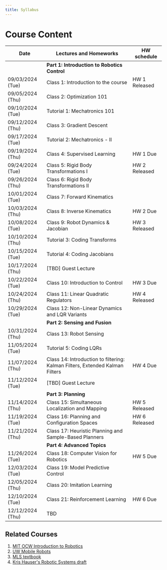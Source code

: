 ```yaml
---
title: Syllabus
---
```

# Course Content

| Date             | Lectures and Homeworks                                                        | HW schedule   |
| ---              | ---                                                                           | ---           |
|                  | **Part 1: Introduction to Robotics Control**                                  |               |
| 09/03/2024 (Tue) | Class 1: Introduction to the course                                           | HW 1 Released |
| 09/05/2024 (Thu) | Class 2: Optimization 101                                                     |               |
| 09/10/2024 (Tue) | Tutorial 1: Mechatronics 101                                                  |               |
| 09/12/2024 (Thu) | Class 3: Gradient Descent                                                     |               |
| 09/17/2024 (Tue) | Tutorial 2: Mechatronics - II                                                 |               |
| 09/19/2024 (Thu) | Class 4: Supervised Learning                                                  | HW 1 Due      |
| 09/24/2024 (Tue) | Class 5: Rigid Body Transformations I                                         | HW 2 Released |
| 09/26/2024 (Thu) | Class 6: Rigid Body Transformations II                                        |               |
| 10/01/2024 (Tue) | Class 7: Forward Kinematics                                                   |               |
| 10/03/2024 (Thu) | Class 8: Inverse Kinematics                                                   | HW 2 Due      |
| 10/08/2024 (Tue) | Class 9: Robot Dynamics & Jacobian                                            | HW 3 Released |
| 10/10/2024 (Thu) | Tutorial 3: Coding Transforms                                                 |               |
| 10/15/2024 (Tue) | Tutorial 4: Coding Jacobians                                                  |               |
| 10/17/2024 (Thu) | [TBD] Guest Lecture                                                           |               |
| 10/22/2024 (Tue) | Class 10: Introduction to Control                                             | HW 3 Due      |
| 10/24/2024 (Thu) | Class 11: Linear Quadratic Regulators                                         | HW 4 Released |
| 10/29/2024 (Tue) | Class 12: Non-Linear Dynamics and LQR Variants                                |               |
|                  | **Part 2: Sensing and Fusion**                                                |               |
| 10/31/2024 (Thu) | Class 13: Robot Sensing                                                       |               |
| 11/05/2024 (Tue) | Tutorial 5: Coding LQRs                                                       |               |
| 11/07/2024 (Thu) | Class 14: Introduction to filtering: Kalman Filters, Extended Kalman Filters  | HW 4 Due      |
| 11/12/2024 (Tue) | [TBD] Guest Lecture                                                           |               |
|                  | **Part 3: Planning**                                                          |               |
| 11/14/2024 (Thu) | Class 15: Simultaneous Localization and Mapping                               | HW 5 Released |
| 11/19/2024 (Tue) | Class 16: Planning and Configuration Spaces                                   | HW 6 Released |
| 11/21/2024 (Thu) | Class 17: Heuristic Planning and Sample-Based Planners                        |               |
|                  | **Part 4: Advanced Topics**                                                   |               |
| 11/26/2024 (Tue) | Class 18: Computer Vision for Robotics                                        | HW 5 Due      |
| 12/03/2024 (Tue) | Class 19: Model Predictive Control                                            |               |
| 12/05/2024 (Thu) | Class 20: Imitation Learning                                                  |               |
| 12/10/2024 (Tue) | Class 21: Reinforcement Learning                                              | HW 6 Due      |
| 12/12/2024 (Thu) | TBD                                                                           |               |




## Related Courses
1. [MIT OCW Introduction to Robotics](https://ocw.mit.edu/courses/mechanical-engineering/2-12-introduction-to-robotics-fall-2005/lecture-notes/)
2. [UW Mobile Robots](https://courses.cs.washington.edu/courses/cse490r/19sp/)
3. [MLS textbook](http://www.cse.lehigh.edu/~trink/Courses/RoboticsII/reading/murray-li-sastry-94-complete.pdf)
4. [Kris Hauser's Robotic Systems draft](https://motion.cs.illinois.edu/RoboticSystems/)

